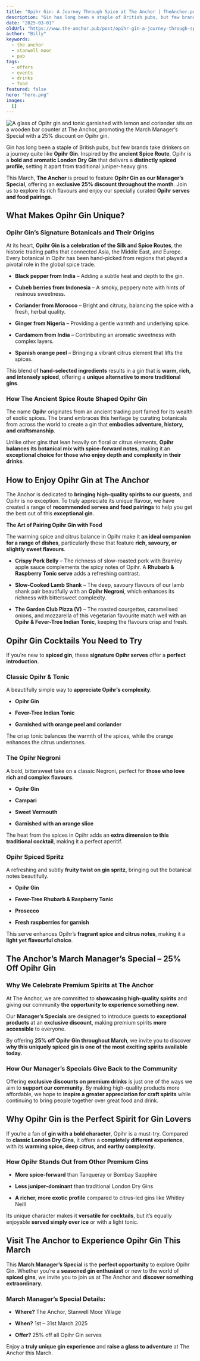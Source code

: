```yaml
---
title: "Opihr Gin: A Journey Through Spice at The Anchor | TheAnchor.pub"
description: "Gin has long been a staple of British pubs, but few brands take drinkers on a journey quite like Opihr Gin. Inspired by the ancient Spice Route, Opihr is a bold and aromatic London Dry Gin that delivers a distinctly spiced profile, setting it apart from traditional juniper-heavy gins.This March, The Anchor is proud to feature Opihr Gin as our Manager’s Special, offering an exclusive 25% discount throughout the month. Join us to explore its rich flavours and enjoy our specially curated Opihr serv"
date: "2025-03-01"
oldUrl: "https://www.the-anchor.pub/post/opihr-gin-a-journey-through-spice-at-the-anchor-th"
author: "Billy"
keywords:
  - the anchor
  - stanwell moor
  - pub
tags:
  - offers
  - events
  - drinks
  - food
featured: false
hero: "hero.png"
images:
  []
---
```


![A glass of Opihr gin and tonic garnished with lemon and coriander sits on a wooden bar counter at The Anchor, promoting the March Manager’s Special with a 25% discount on Opihr gin.](https://static.wixstatic.com/media/1c749e_82670493ba8c488eab8797046b6da1fd~mv2.png/v1/fill/w_49,h_28,al_c,q_85,usm_0.66_1.00_0.01,blur_2,enc_avif,quality_auto/1c749e_82670493ba8c488eab8797046b6da1fd~mv2.png)

  

Gin has long been a staple of British pubs, but few brands take drinkers on a journey quite like **Opihr Gin**. Inspired by the **ancient Spice Route**, Opihr is a **bold and aromatic London Dry Gin** that delivers a **distinctly spiced profile**, setting it apart from traditional juniper-heavy gins.

  

This March, **The Anchor** is proud to feature **Opihr Gin as our Manager’s Special**, offering an **exclusive 25% discount throughout the month**. Join us to explore its rich flavours and enjoy our specially curated **Opihr serves and food pairings**.

  

## **What Makes Opihr Gin Unique?**

### **Opihr Gin’s Signature Botanicals and Their Origins**

At its heart, **Opihr Gin is a celebration of the Silk and Spice Routes**, the historic trading paths that connected Asia, the Middle East, and Europe. Every botanical in Opihr has been hand-picked from regions that played a pivotal role in the global spice trade.

*   **Black pepper from India** – Adding a subtle heat and depth to the gin.
    
*   **Cubeb berries from Indonesia** – A smoky, peppery note with hints of resinous sweetness.
    
*   **Coriander from Morocco** – Bright and citrusy, balancing the spice with a fresh, herbal quality.
    
*   **Ginger from Nigeria** – Providing a gentle warmth and underlying spice.
    
*   **Cardamom from India** – Contributing an aromatic sweetness with complex layers.
    
*   **Spanish orange peel** – Bringing a vibrant citrus element that lifts the spices.
    

  

This blend of **hand-selected ingredients** results in a gin that is **warm, rich, and intensely spiced**, offering a **unique alternative to more traditional gins**.

  

### **How The Ancient Spice Route Shaped Opihr Gin**

The name **Opihr** originates from an ancient trading port famed for its wealth of exotic spices. The brand embraces this heritage by curating botanicals from across the world to create a gin that **embodies adventure, history, and craftsmanship**.

  

Unlike other gins that lean heavily on floral or citrus elements, **Opihr balances its botanical mix with spice-forward notes**, making it an **exceptional choice for those who enjoy depth and complexity in their drinks**.

  

## **How to Enjoy Opihr Gin at The Anchor**

The Anchor is dedicated to **bringing high-quality spirits to our guests**, and Opihr is no exception. To truly appreciate its unique flavour, we have created a range of **recommended serves and food pairings** to help you get the best out of this **exceptional gin**.

  

**The Art of Pairing Opihr Gin with Food**

The warming spice and citrus balance in Opihr make it **an ideal companion for a range of dishes**, particularly those that feature **rich, savoury, or slightly sweet flavours**.

*   **Crispy Pork Belly** – The richness of slow-roasted pork with Bramley apple sauce complements the spicy notes of Opihr. A **Rhubarb & Raspberry Tonic serve** adds a refreshing contrast.
    
*   **Slow-Cooked Lamb Shank** – The deep, savoury flavours of our lamb shank pair beautifully with an **Opihr Negroni**, which enhances its richness with bittersweet complexity.
    
*   **The Garden Club Pizza (V)** – The roasted courgettes, caramelised onions, and mozzarella of this vegetarian favourite match well with an **Opihr & Fever-Tree Indian Tonic**, keeping the flavours crisp and fresh.
    

  

## **Opihr Gin Cocktails You Need to Try**

If you’re new to **spiced gin**, these **signature Opihr serves** offer a **perfect introduction**.

  

### **Classic Opihr & Tonic**

A beautifully simple way to **appreciate Opihr’s complexity**.

*   **Opihr Gin**
    
*   **Fever-Tree Indian Tonic**
    
*   **Garnished with orange peel and coriander**
    

  

The crisp tonic balances the warmth of the spices, while the orange enhances the citrus undertones.

  

### **The Opihr Negroni**

A bold, bittersweet take on a classic Negroni, perfect for **those who love rich and complex flavours**.

*   **Opihr Gin**
    
*   **Campari**
    
*   **Sweet Vermouth**
    
*   **Garnished with an orange slice**
    

  

The heat from the spices in Opihr adds an **extra dimension to this traditional cocktail**, making it a perfect aperitif.

  

### **Opihr Spiced Spritz**

A refreshing and subtly **fruity twist on gin spritz**, bringing out the botanical notes beautifully.

*   **Opihr Gin**
    
*   **Fever-Tree Rhubarb & Raspberry Tonic**
    
*   **Prosecco**
    
*   **Fresh raspberries for garnish**
    

  

This serve enhances Opihr’s **fragrant spice and citrus notes**, making it a **light yet flavourful choice**.

  

## **The Anchor’s March Manager’s Special – 25% Off Opihr Gin**

  

### **Why We Celebrate Premium Spirits at The Anchor**

At The Anchor, we are committed to **showcasing high-quality spirits** and giving our community **the opportunity to experience something new**.

  

Our **Manager’s Specials** are designed to introduce guests to **exceptional products** at an **exclusive discount**, making premium spirits **more accessible** to everyone.

By offering **25% off Opihr Gin throughout March**, we invite you to discover **why this uniquely spiced gin is one of the most exciting spirits available today**.

  

### **How Our Manager’s Specials Give Back to the Community**

Offering **exclusive discounts on premium drinks** is just one of the ways we aim to **support our community**. By making high-quality products more affordable, we hope to **inspire a greater appreciation for craft spirits** while continuing to bring people together over great food and drink.

  

## **Why Opihr Gin is the Perfect Spirit for Gin Lovers**

If you’re a fan of **gin with a bold character**, Opihr is a must-try. Compared to **classic London Dry Gins**, it offers a **completely different experience**, with its **warming spice, deep citrus, and earthy complexity**.

  

### **How Opihr Stands Out from Other Premium Gins**

*   **More spice-forward** than Tanqueray or Bombay Sapphire
    
*   **Less juniper-dominant** than traditional London Dry Gins
    
*   **A richer, more exotic profile** compared to citrus-led gins like Whitley Neill
    

  

Its unique character makes it **versatile for cocktails**, but it’s equally enjoyable **served simply over ice** or with a light tonic.

  

## **Visit The Anchor to Experience Opihr Gin This March**

  

This **March Manager’s Special** is the **perfect opportunity** to explore Opihr Gin. Whether you’re a **seasoned gin enthusiast** or new to the world of **spiced gins**, we invite you to join us at The Anchor and **discover something extraordinary**.

  

### **March Manager’s Special Details:**

*   **Where?** The Anchor, Stanwell Moor Village
    
*   **When?** 1st – 31st March 2025
    
*   **Offer?** 25% off all Opihr Gin serves
    

  

Enjoy a **truly unique gin experience** and **raise a glass to adventure** at The Anchor this March.

